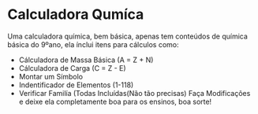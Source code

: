 # Calculadora Qumíca
Uma calculadora química, bem básica, apenas tem conteúdos de química básica do 9ºano, ela ínclui itens para cálculos como:
- Cálculadora de Massa Básica (A = Z + N)
- Cálculadora de Carga (C = Z - E)
- Montar um Símbolo 
- Indentificador de Elementos (1-118)
- Verificar Familía (Todas Incluídas(Não tão precisas)
Faça Modificações e deixe ela completamente boa para os ensinos, boa sorte!

